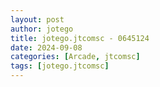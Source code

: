 ```yaml
---
layout: post
author: jotego
title: jotego.jtcomsc - 0645124
date: 2024-09-08
categories: [Arcade, jtcomsc]
tags: [jotego.jtcomsc]
---
```


